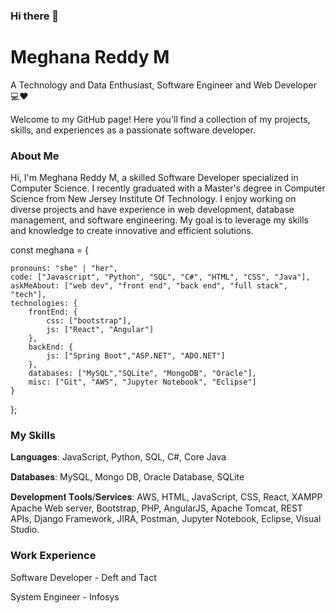 ### Hi there 👋

# Meghana Reddy M

A Technology and Data Enthusiast, Software Engineer and Web Developer 💻❤️

Welcome to my GitHub page! Here you'll find a collection of my projects, skills, and experiences as a passionate software developer. 

### About Me

Hi, I'm Meghana Reddy M, a skilled Software Developer specialized in Computer Science. I recently graduated with a Master's degree in Computer Science from New Jersey Institute Of Technology. I enjoy working on diverse projects and have experience in web development, database management, and software engineering. My goal is to leverage my skills and knowledge to create innovative and efficient solutions.

const meghana = {

    pronouns: "she" | "her",
    code: ["Javascript", "Python", "SQL", "C#", "HTML", "CSS", "Java"],
    askMeAbout: ["web dev", "front end", "back end", "full stack", "tech"],
    technologies: {
        frontEnd: {
            css: ["bootstrap"],
            js: ["React", "Angular"]
        },
        backEnd: {
            js: ["Spring Boot","ASP.NET", "ADO.NET"]
        },
        databases: ["MySQL","SQLite", "MongoDB", "Oracle"],
        misc: ["Git", "AWS", "Jupyter Notebook", "Eclipse"]
    }
};

### My Skills

𝐋𝐚𝐧𝐠𝐮𝐚𝐠𝐞𝐬: JavaScript, Python, SQL, C#, Core Java

𝐃𝐚𝐭𝐚𝐛𝐚𝐬𝐞𝐬: MySQL, Mongo DB, Oracle Database, SQLite

𝐃𝐞𝐯𝐞𝐥𝐨𝐩𝐦𝐞𝐧𝐭 𝐓𝐨𝐨𝐥𝐬/𝐒𝐞𝐫𝐯𝐢𝐜𝐞𝐬: AWS, HTML, JavaScript, CSS, React, XAMPP Apache Web server, Bootstrap, PHP, AngularJS, Apache Tomcat, REST APIs, Django Framework, JIRA, Postman, Jupyter Notebook, Eclipse, Visual Studio.

### Work Experience

Software Developer - Deft and Tact

System Engineer - Infosys



